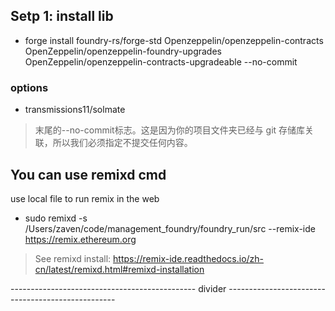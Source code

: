 ## Setp 1: install lib
- forge install foundry-rs/forge-std Openzeppelin/openzeppelin-contracts OpenZeppelin/openzeppelin-foundry-upgrades OpenZeppelin/openzeppelin-contracts-upgradeable  --no-commit
### options
- transmissions11/solmate 


> 末尾的--no-commit标志。这是因为你的项目文件夹已经与 git 存储库关联，所以我们必须指定不提交任何内容。

## You can use remixd cmd
use local file to run remix in the web
- sudo remixd -s /Users/zaven/code/management_foundry/foundry_run/src --remix-ide https://remix.ethereum.org



> See remixd install: https://remix-ide.readthedocs.io/zh-cn/latest/remixd.html#remixd-installation








---------------------------------------------- divider --------------------------------------------------

